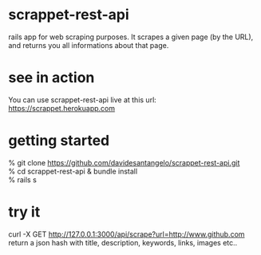 # scrappet-rest-api
rails app for web scraping purposes. It scrapes a given page (by the URL), and returns you all informations about that page.

# see in action
You can use scrappet-rest-api live at this url: https://scrappet.herokuapp.com

# getting started

 % git clone https://github.com/davidesantangelo/scrappet-rest-api.git<br />
 % cd scrappet-rest-api & bundle install<br />
 % rails s 

# try it
curl -X GET http://127.0.0.1:3000/api/scrape?url=http://www.github.com<br>
return a json hash with title, description, keywords, links, images etc..
